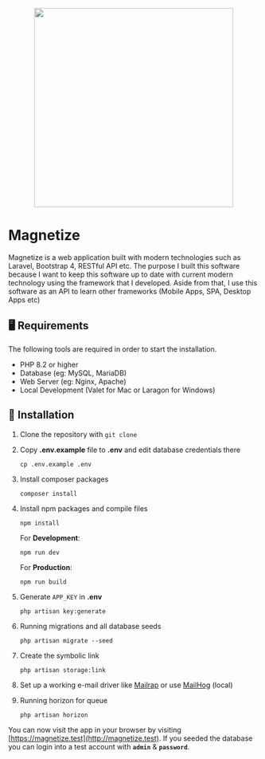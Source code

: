 <p align="center"><img src="https://raw.githubusercontent.com/ikramsyakir/magnetize-web/main/public/images/magnetize-logo.png" width="400"></p>

# Magnetize

Magnetize is a web application built with modern technologies such as Laravel, Bootstrap 4, RESTful API etc. The purpose I built this software because I want to keep this software up to date with current modern technology using the framework that I developed. Aside from that, I use this software as an API to learn other frameworks (Mobile Apps, SPA, Desktop Apps etc)

## 🖥 Requirements

The following tools are required in order to start the installation.

* PHP 8.2 or higher
* Database (eg: MySQL, MariaDB)
* Web Server (eg: Nginx, Apache)
* Local Development (Valet for Mac or Laragon for Windows)

## 🚀 Installation

1. Clone the repository with `git clone`
2. Copy __.env.example__ file to __.env__ and edit database credentials there

    ```shell
    cp .env.example .env
    ```

3. Install composer packages

    ```shell
    composer install
    ```

4. Install npm packages and compile files

    ```shell
    npm install
    ```

   For **Development**:
    ```shell
    npm run dev
    ```

   For **Production**:
    ```shell
    npm run build
    ```

5. Generate `APP_KEY` in **.env**

    ```shell
    php artisan key:generate
    ```

6. Running migrations and all database seeds

    ```shell
    php artisan migrate --seed
    ```

7. Create the symbolic link

    ```shell
    php artisan storage:link
    ```

8. Set up a working e-mail driver like [Mailrap](https://mailtrap.io/) or use [MailHog](https://github.com/mailhog/MailHog) (local)
9. Running horizon for queue

    ```shell
    php artisan horizon
    ```

You can now visit the app in your browser by visiting [https://magnetize.test](http://magnetize.test). If you seeded the database you can login into a test account with **`admin`** & **`password`**.
